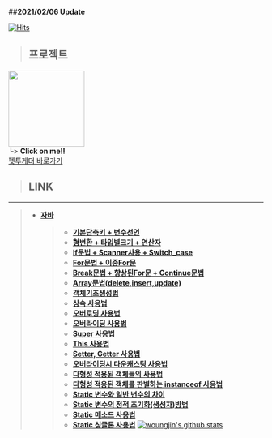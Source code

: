 ##__2021/02/06 Update__

[![Hits](https://hits.seeyoufarm.com/api/count/incr/badge.svg?url=https%3A%2F%2Fgithub.com%2Fwoungjin&count_bg=%2379C83D&title_bg=%23555555&icon=&icon_color=%23E7E7E7&title=hits&edge_flat=false)](https://hits.seeyoufarm.com)
 


> ## __프로젝트__
[<img width="150" src="https://user-images.githubusercontent.com/74219139/104112803-7c14a800-5336-11eb-8326-9f69c35b41e0.PNG">](https://github.com/woungjin/PetTogether.git) </img> <br/>
└> **Click on me!!** </br>
[펫투게더 바로가기](http://pettogether.pw/)
 



> ## __LINK__
- - -
> + [__자바__](https://github.com/woungjin/JAVABasic.git)
>    > + [__기본단축키 + 변수선언__](https://github.com/woungjin/JAVABasic/tree/master/src/day01)
>    > + [__형변환 + 타입별크기 + 연산자__](https://github.com/woungjin/JAVABasic/tree/master/src/day02)
>    > + [__If문법 + Scanner사용 + Switch_case__](https://github.com/woungjin/JAVABasic/tree/master/src/day03)
>    > + [__For문법 + 이중For문__](https://github.com/woungjin/JAVABasic/tree/master/src/day04/for_)
>    > + [**Break문법 + 향상된For문 + Continue문법**](https://github.com/woungjin/JAVABasic/tree/master/src/day05)
>    > + [__Array문법(delete,insert,update)__](https://github.com/woungjin/JAVABasic/tree/master/src/day06/array)
>    > + [__객체기초생성법__](https://github.com/woungjin/JAVABasic/tree/master/src/day08_Class)
>    > + [__상속 사용법__](https://github.com/woungjin/JAVABasic/tree/master/src/day09_extends/inherit/bad)
>    > + [__오버로딩 사용법__](https://github.com/woungjin/JAVABasic/tree/master/src/day09_extends/overloading/basic)
>    > + [__오버라이딩 사용법__](https://github.com/woungjin/JAVABasic/tree/master/src/day09_extends/overriding)
>    > + [__Super 사용법__](https://github.com/woungjin/JAVABasic/tree/master/src/day09_extends/super_)
>    > + [__This 사용법__](https://github.com/woungjin/JAVABasic/tree/master/src/day09_extends/this_/baisc)
>    > + [__Setter, Getter 사용법__](https://github.com/woungjin/JAVABasic/tree/master/src/day10_public/encap/good)
>    > + [__오버라이딩시 다운캐스팅 사용법__](https://github.com/woungjin/JAVABasic/blob/master/src/day10_public/poly/MainClass.java)
>    > + [__다형성 적용된 객체들의 사용법__](https://github.com/woungjin/JAVABasic/blob/master/src/day10_public/poly2/Main.java)
>    > + [__다형성 적용된 객체를 판별하는 instanceof 사용법__](https://github.com/woungjin/JAVABasic/blob/master/src/day10_public/poly_instanceof/Main.java)
>    > + [__Static 변수와 일반 변수의 차이__](https://github.com/woungjin/JAVABasic/tree/master/src/day11_static/static_/basic)
>    > + [__Static 변수의 정적 초기화(생성자)방법__](https://github.com/woungjin/JAVABasic/tree/master/src/day11_static/static_/init)
>    > + [__Static 메소드 사용법__](https://github.com/woungjin/JAVABasic/tree/master/src/day11_static/static_/method)
>    > + [__Static 싱글톤 사용법__](https://github.com/woungjin/JAVABasic/blob/master/src/day11_static/static_/singleton/MainClass.java)
[![woungjin's github stats](https://github-readme-stats.vercel.app/api?username=woungjin)](https://github.com/anuraghazra/github-readme-stats)


